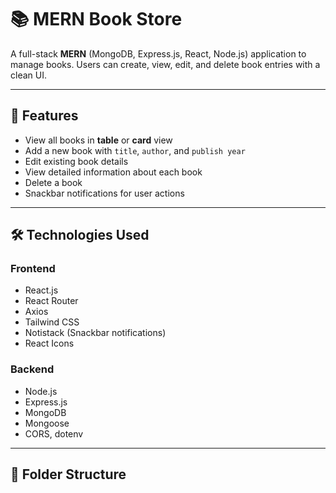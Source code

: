 # 📚 MERN Book Store

A full-stack **MERN** (MongoDB, Express.js, React, Node.js) application to manage books. Users can create, view, edit, and delete book entries with a clean UI.

---

## 🚀 Features

- View all books in **table** or **card** view
- Add a new book with `title`, `author`, and `publish year`
- Edit existing book details
- View detailed information about each book
- Delete a book
- Snackbar notifications for user actions

---

## 🛠️ Technologies Used

### Frontend
- React.js
- React Router
- Axios
- Tailwind CSS
- Notistack (Snackbar notifications)
- React Icons

### Backend
- Node.js
- Express.js
- MongoDB
- Mongoose
- CORS, dotenv

---

## 📂 Folder Structure

